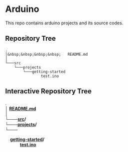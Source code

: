 # Arduino
This repo contains arduino projects and its source codes.
## Repository Tree
    .
    │&nbsp;&nbsp;&nbsp;&nbsp;   README.md
    │
    └───src
        └───projects
            └───getting-started
                    test.ino
## Interactive Repository Tree
   .  
    │   **[README.md](README.md)**  
    │  
    └───**[src](/src)/**  
        └───**[projects](/src/projects)/**  
            └───<summary>&nbsp;&nbsp;&nbsp;&nbsp;**[getting-started](/src/projects/getting-started)/**</summary>
&nbsp;&nbsp;&nbsp;&nbsp;&nbsp;&nbsp;&nbsp;&nbsp;&nbsp;&nbsp;&nbsp;&nbsp;**[test.ino](/src/projects/getting-started/test.ino)**
</details>
                    



<!--.  
|   
|  
└─── **[src](/src)/**  
&nbsp;&nbsp;&nbsp;&nbsp;     └─── **[projects](/src/projects)/**<details>
    <summary>&nbsp;&nbsp;&nbsp;&nbsp;**[getting-started](/src/projects/getting-started)/**</summary>
&nbsp;&nbsp;&nbsp;&nbsp;&nbsp;&nbsp;&nbsp;&nbsp;&nbsp;&nbsp;&nbsp;&nbsp;**[test.ino](/src/projects/getting-started/test.ino)**
</details>-->
